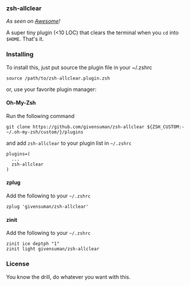 ### zsh-allclear

_As seen on [Awesome](https://github.com/unixorn/awesome-zsh-plugins)!_

A super tiny plugin (<10 LOC) that clears the terminal when you `cd` into `$HOME`. That's it.

### Installing

To install this, just put source the plugin file in your ~/.zshrc

```shell
source /path/to/zsh-allclear.plugin.zsh
```

or, use your favorite plugin manager:

#### Oh-My-Zsh

Run the following command

```shell
git clone https://github.com/givensuman/zsh-allclear ${ZSH_CUSTOM:-~/.oh-my-zsh/custom/}/plugins
```

and add `zsh-allclear` to your plugin list in `~/.zshrc`

```
plugins=(
  ...
  zsh-allclear
)
```

#### zplug

Add the following to your `~/.zshrc`

```shell
zplug 'givensuman/zsh-allclear'
```

#### zinit

Add the following to your `~/.zshrc`

```shell
zinit ice deptph "1"
zinit light givensuman/zsh-allclear
```

### License

You know the drill, do whatever you want with this.

